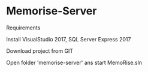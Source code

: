 # Memorise-Server

Requirements

Install VisualStudio 2017, SQL Server Express 2017

Download project from GIT

Open folder 'memorise-server' ans start MemoRise.sln
